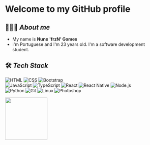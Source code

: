 # **Welcome to my GitHub profile**

## 👨🏻‍💻 _About me_

- My name is **Nuno 'frzN' Gomes**
- I'm Portuguese and I'm 23 years old. I'm a software development student.

## 🛠 _Tech Stack_

![HTML](https://img.shields.io/badge/-HTML-000?&logo=HTML5)
![CSS](https://img.shields.io/badge/-CSS-000?&logo=CSS3&logoColor=007ACC)
![Bootstrap](https://img.shields.io/badge/-Bootstrap-000?&logo=bootstrap&logoColor=563D7C)\
![JavaScript](https://img.shields.io/badge/-JavaScript-000?&logo=JavaScript&logoColor=ddc508)
![TypeScript](https://img.shields.io/badge/-TypeScript-000?&logo=TypeScript&logoColor=007ACC)
![React](https://img.shields.io/badge/-React-000?&logo=React)
![React Native](https://img.shields.io/badge/-React%20Native-000?&logo=React)
![Node.js](https://img.shields.io/badge/-Node.js-000?&logo=node.js)\
![Python](https://img.shields.io/badge/-Python-000?&logo=python)
![Git](https://img.shields.io/badge/-Git-000?&logo=git)
![Linux](https://img.shields.io/badge/-Linux-000?&logo=Linux&logoColor=FCC624)
![Photoshop](https://img.shields.io/badge/-Photoshop-000?&logo=adobe-photoshop)

<img height="137px" src="https://github-readme-stats.vercel.app/api/top-langs/?username=frznDev&hide=html&hide_title=true&hide_border=true&layout=compact&langs_count=7&exclude_repo=comp426,Redventures-Movie-Quotes&text_color=fff&icon_color=fff&bg_color=000&theme=graywhite" /></a>
